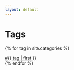 ```yaml
---
layout: default
---
```


<h1>Tags</h1>

{% for tag in site.categories %}
  <div><a href='{{ site.url }}/tags/{{ tag | first }}'>#{{ tag | first }}</a></div>
{% endfor %}
